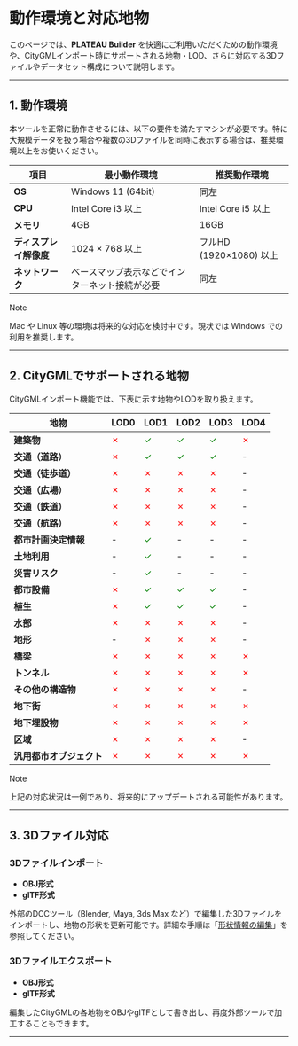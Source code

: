 # 動作環境と対応地物

このページでは、**PLATEAU Builder** を快適にご利用いただくための動作環境や、CityGMLインポート時にサポートされる地物・LOD、さらに対応する3Dファイルやデータセット構成について説明します。

---

## 1. 動作環境

本ツールを正常に動作させるには、以下の要件を満たすマシンが必要です。特に大規模データを扱う場合や複数の3Dファイルを同時に表示する場合は、推奨環境以上をお使いください。

| 項目            | 最小動作環境                  | 推奨動作環境              |
|---------------|-------------------------|---------------------|
| **OS**        | Windows 11 (64bit)      | 同左                  |
| **CPU**       | Intel Core i3 以上        | Intel Core i5 以上    |
| **メモリ**       | 4GB                     | 16GB                |
| **ディスプレイ解像度** | 1024 × 768 以上           | フルHD (1920×1080) 以上 |
| **ネットワーク**    | ベースマップ表示などでインターネット接続が必要 | 同左                  |

> [!NOTE]
> Mac や Linux 等の環境は将来的な対応を検討中です。現状では Windows での利用を推奨します。

---

## 2. CityGMLでサポートされる地物

CityGMLインポート機能では、下表に示す地物やLODを取り扱えます。

| 地物             | LOD0                               | LOD1                                 | LOD2                                 | LOD3                                 | LOD4                               |
|----------------|------------------------------------|--------------------------------------|--------------------------------------|--------------------------------------|------------------------------------|
| **建築物**        | <span style="color: red;">✗</span> | <span style="color: green;">✓</span> | <span style="color: green;">✓</span> | <span style="color: green;">✓</span> | <span style="color: red;">✗</span> |
| **交通（道路）**     | <span style="color: red;">✗</span> | <span style="color: green;">✓</span> | <span style="color: green;">✓</span> | <span style="color: green;">✓</span> | -                                  |
| **交通（徒歩道）**    | <span style="color: red;">✗</span> | <span style="color: red;">✗</span>   | <span style="color: red;">✗</span>   | <span style="color: red;">✗</span>   | -                                  |
| **交通（広場）**     | <span style="color: red;">✗</span> | <span style="color: red;">✗</span>   | <span style="color: red;">✗</span>   | <span style="color: red;">✗</span>   | -                                  |
| **交通（鉄道）**     | <span style="color: red;">✗</span> | <span style="color: red;">✗</span>   | <span style="color: red;">✗</span>   | <span style="color: red;">✗</span>   | -                                  |
| **交通（航路）**     | <span style="color: red;">✗</span> | <span style="color: red;">✗</span>   | <span style="color: red;">✗</span>   | <span style="color: red;">✗</span>   | -                                  |
| **都市計画決定情報**   | -                                  | <span style="color: green;">✓</span> | -                                    | -                                    | -                                  |
| **土地利用**       | -                                  | <span style="color: green;">✓</span> | -                                    | -                                    | -                                  |
| **災害リスク**      | -                                  | <span style="color: green;">✓</span> | -                                    | -                                    | -                                  |
| **都市設備**       | <span style="color: red;">✗</span> | <span style="color: green;">✓</span> | <span style="color: green;">✓</span> | <span style="color: green;">✓</span> | -                                  |
| **植生**         | <span style="color: red;">✗</span> | <span style="color: green;">✓</span> | <span style="color: green;">✓</span> | <span style="color: green;">✓</span> | -                                  |
| **水部**         | <span style="color: red;">✗</span> | <span style="color: red;">✗</span>   | <span style="color: red;">✗</span>   | <span style="color: red;">✗</span>   | -                                  |
| **地形**         | -                                  | <span style="color: red;">✗</span>   | <span style="color: red;">✗</span>   | <span style="color: red;">✗</span>   | -                                  |
| **橋梁**         | <span style="color: red;">✗</span> | <span style="color: red;">✗</span>   | <span style="color: red;">✗</span>   | <span style="color: red;">✗</span>   | <span style="color: red;">✗</span> |
| **トンネル**       | <span style="color: red;">✗</span> | <span style="color: red;">✗</span>   | <span style="color: red;">✗</span>   | <span style="color: red;">✗</span>   | <span style="color: red;">✗</span> |
| **その他の構造物**    | <span style="color: red;">✗</span> | <span style="color: red;">✗</span>   | <span style="color: red;">✗</span>   | <span style="color: red;">✗</span>   | -                                  |
| **地下街**        | <span style="color: red;">✗</span> | <span style="color: red;">✗</span>   | <span style="color: red;">✗</span>   | <span style="color: red;">✗</span>   | <span style="color: red;">✗</span> |
| **地下埋設物**      | <span style="color: red;">✗</span> | <span style="color: red;">✗</span>   | <span style="color: red;">✗</span>   | <span style="color: red;">✗</span>   | <span style="color: red;">✗</span> |
| **区域**         | <span style="color: red;">✗</span> | <span style="color: red;">✗</span>   | <span style="color: red;">✗</span>   | <span style="color: red;">✗</span>   | -                                  |
| **汎用都市オブジェクト** | <span style="color: red;">✗</span> | <span style="color: red;">✗</span>   | <span style="color: red;">✗</span>   | <span style="color: red;">✗</span>   | <span style="color: red;">✗</span> |

> [!NOTE]
> 上記の対応状況は一例であり、将来的にアップデートされる可能性があります。

---

## 3. 3Dファイル対応

### 3Dファイルインポート
- **OBJ形式**
- **glTF形式**

外部のDCCツール（Blender, Maya, 3ds Max など）で編集した3Dファイルをインポートし、地物の形状を更新可能です。詳細な手順は「[形状情報の編集](EditGeometry.md)」を参照してください。

### 3Dファイルエクスポート
- **OBJ形式**
- **glTF形式**

編集したCityGMLの各地物をOBJやglTFとして書き出し、再度外部ツールで加工することもできます。

---
